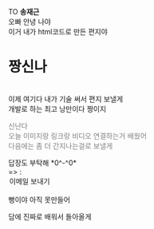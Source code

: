 <html lang="ko">
<head>
  <meta charset="UTF-8">
  <title>송재근에게 보내는 편지</title>
</head>


<body>
  <p>TO <strong>송재근</strong> <br>
    오빠 안녕 나야 <br>
    이거 내가 html코드로 만든 편지야 <br>
    <h1>짱신나</h1> <br>
    이제 여기다 내가 기술 써서 편지 보낼게 <br>
    개발로 하는 최고 낭만이다 짱이지 <br>
  </p> 

  <div style="color: gray;">
    신난다 <br>
    오늘 이미지랑 링크랑 비디오 연결하는거 배웠어<br>
    다음에는 좀 더 간지나는걸로 보낼게<br>
  </div>
  
  <p>답장도 부탁해 *0^-^0*<br>
  => : <legend>이메일 보내기</legend> <br>
  뻥이야 아직 못만들어 </p>
  <div stytle="color: pink;">
  담에 진짜로 배워서 돌아올게
  <div>
</body>
</html>
